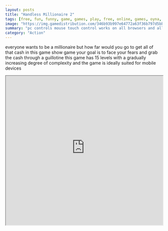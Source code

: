 ```yaml
---
layout: posts
title: "Handless Millionaire 2"
tags: [free, fun, funny, game, games, play, free, online, games, oyna, game, free, games, play, play, games]
image: "https://img.gamedistribution.com/346b93b997e64772a63f36b797d5bbe9-512x384.jpeg"
summary: "pc controls mouse touch control works on all browsers and all mobile devices  free online games oyna game free games play play games"
category: "Action"
---
```


everyone wants to be a millionaire but how far would you go to get all of that cash in this game show game your goal is to face your fears and grab the cash through a guillotine this game has 15 levels with a gradually increasing degree of complexity and the game is ideally suited for mobile devices

<iframe width="100%" height="480px;" src="https://html5.gamedistribution.com/346b93b997e64772a63f36b797d5bbe9/"></iframe>